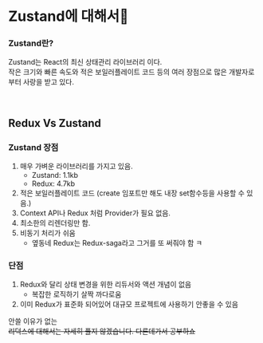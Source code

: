 # Zustand에 대해서🐻

### Zustand란?
Zustand는 React의 최신 상태관리 라이브러리 이다.<br/>
작은 크기와 빠른 속도와 적은 보일러플레이트 코드 등의 여러 장점으로 많은 개발자로부터 사랑을 받고 있다.

<br/>

## Redux Vs Zustand
### Zustand 장점
1. 매우 가벼운 라이브러리를 가지고 있음.
     - Zustand: 1.1kb
     - Redux: 4.7kb
2. 적은 보일러플레이트 코드 (create 임포트만 해도 내장 set함수등을 사용할 수 있음.)
3. Context API나 Redux 처럼 Provider가 필요 없음.
4. 최소한의 리렌더링만 함.
5. 비동기 처리가 쉬움
     - 옆동네 Redux는 Redux-saga라고 그거를 또 써줘야 함 ㅋ

### 단점
1. Redux와 달리 상태 변경을 위한 리듀서와 액션 개념이 없음
     - 복잡한 로직하기 살짝 까다로움
2. 이미 Redux가 표준화 되어있어 대규모 프로젝트에 사용하기 안좋을 수 있음

안쓸 이유가 없는 <br/>
~~리덕스에 대해서는 자세히 풀지 않겠습니다. 다른데가서 공부하쇼~~
